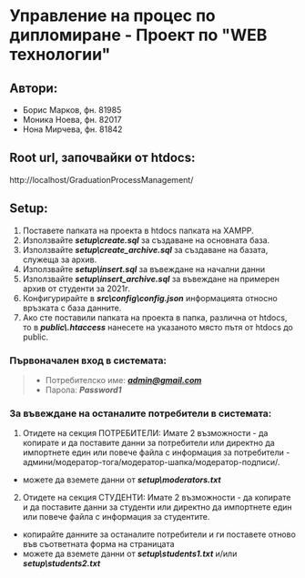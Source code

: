 # Управление на процес по дипломиране - Проект по "WEB технологии"
## Автори:
- Борис Марков, фн. 81985 
- Моника Ноева, фн. 82017
- Нона Мирчева, фн. 81842

##  Root url, започвайки от htdocs:
http://localhost/GraduationProcessManagement/
## Setup:
1. Поставете папката на проекта в htdocs папката на XAMPP.
2. Използвайте ***setup\create.sql*** за създаване на основната база.
3. Използвайте ***setup\create_archive.sql*** за създаване на базата, служеща за архив.
4. Използвайте ***setup\insert.sql*** за въвеждане на начални данни
5. Използвайте ***setup\insert_archive.sql*** за въвеждане на примерен архив от студенти за 2021г.
6. Конфигурирайте в ***src\config\config.json*** информацията относно връзката с база данните.
7. Ако сте поставили папката на проекта в папка, различна от htdocs, то в ***public\\.htaccess*** нанесете на указаното място пътя от htdocs до public.


### Първоначален вход в системата:
>- Потребителско име: ***admin@gmail.com***
>- Парола: ***Password1***

### За въвеждане на останалите потребители в системата:
1. Отидете на секция ПОТРЕБИТЕЛИ:
Имате 2 възможности - да копирате и да поставите данни за потребители или директно да импортнете един или повече файла с информация за потребители - админи/модератор-тога/модератор-шапка/модератор-подписи/.
 - можете да вземете данни от ***setup\moderators.txt***

2. Отидете на секция СТУДЕНТИ:
Имате 2 възможности - да копирате и да поставите данни за студенти или директно да импортнете един или повече файла с информация за студентите.
 - копирайте данните за останалите потребители и ги поставете отново във съответната форма на страницата
 - можете да вземете данни от ***setup\students1.txt*** и/или ***setup\students2.txt***
